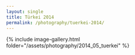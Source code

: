 ```yaml
---
layout: single
title: Türkei 2014
permalink: /photography/tuerkei-2014/
---
```


{% include image-gallery.html folder="/assets/photography/2014_05_tuerkei" %}